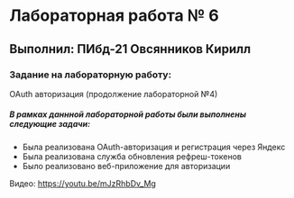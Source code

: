 # Лабораторная работа № 6  
## Выполнил: ПИбд-21 Овсянников Кирилл 
### Задание на лабораторную работу:  
OAuth авторизация (продолжение лабораторной №4) 

##### В рамках даннной лабораторной работы были выполнены следующие задачи:  

- Была реализована OAuth-авторизация и регистрация через Яндекс
- Была реализована служба обновления рефреш-токенов
- Было реализовано веб-приложение для авторизации

Видео: https://youtu.be/mJzRhbDv_Mg
